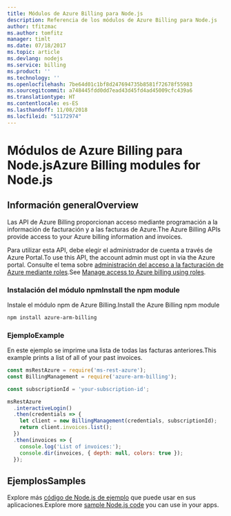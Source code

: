 ```yaml
---
title: Módulos de Azure Billing para Node.js
description: Referencia de los módulos de Azure Billing para Node.js
author: tfitzmac
ms.author: tomfitz
manager: timlt
ms.date: 07/18/2017
ms.topic: article
ms.devlang: nodejs
ms.service: billing
ms.product: ''
ms.technology: ''
ms.openlocfilehash: 7be64d01c1bf8d247694735b8581f72678f55983
ms.sourcegitcommit: a748445fdd0dd7ead43d45fd4ad45009cfc439a6
ms.translationtype: HT
ms.contentlocale: es-ES
ms.lasthandoff: 11/08/2018
ms.locfileid: "51172974"
---
```

# <a name="azure-billing-modules-for-nodejs"></a><span data-ttu-id="4c059-103">Módulos de Azure Billing para Node.js</span><span class="sxs-lookup"><span data-stu-id="4c059-103">Azure Billing modules for Node.js</span></span>

## <a name="overview"></a><span data-ttu-id="4c059-104">Información general</span><span class="sxs-lookup"><span data-stu-id="4c059-104">Overview</span></span>
<span data-ttu-id="4c059-105">Las API de Azure Billing proporcionan acceso mediante programación a la información de facturación y a las facturas de Azure.</span><span class="sxs-lookup"><span data-stu-id="4c059-105">The Azure Billing APIs provide access to your Azure billing information and invoices.</span></span>

<span data-ttu-id="4c059-106">Para utilizar esta API, debe elegir el administrador de cuenta a través de Azure Portal.</span><span class="sxs-lookup"><span data-stu-id="4c059-106">To use this API, the account admin must opt in via the Azure portal.</span></span> <span data-ttu-id="4c059-107">Consulte el tema sobre [administración del acceso a la facturación de Azure mediante roles](https://docs.microsoft.com/azure/billing/billing-manage-access).</span><span class="sxs-lookup"><span data-stu-id="4c059-107">See [Manage access to Azure billing using roles](https://docs.microsoft.com/azure/billing/billing-manage-access).</span></span>

### <a name="install-the-npm-module"></a><span data-ttu-id="4c059-108">Instalación del módulo npm</span><span class="sxs-lookup"><span data-stu-id="4c059-108">Install the npm module</span></span> 

<span data-ttu-id="4c059-109">Instale el módulo npm de Azure Billing.</span><span class="sxs-lookup"><span data-stu-id="4c059-109">Install the Azure Billing npm module</span></span> 

```bash
npm install azure-arm-billing
```
### <a name="example"></a><span data-ttu-id="4c059-110">Ejemplo</span><span class="sxs-lookup"><span data-stu-id="4c059-110">Example</span></span> 
 
<span data-ttu-id="4c059-111">En este ejemplo se imprime una lista de todas las facturas anteriores.</span><span class="sxs-lookup"><span data-stu-id="4c059-111">This example prints a list of all of your past invoices.</span></span>
 
```javascript 
const msRestAzure = require('ms-rest-azure');
const BillingManagement = require('azure-arm-billing');

const subscriptionId = 'your-subscription-id';

msRestAzure
  .interactiveLogin()
  .then(credentials => {
    let client = new BillingManagement(credentials, subscriptionId);
    return client.invoices.list();
  })
  .then(invoices => {
    console.log('List of invoices:');
    console.dir(invoices, { depth: null, colors: true });
  });
``` 


## <a name="samples"></a><span data-ttu-id="4c059-112">Ejemplos</span><span class="sxs-lookup"><span data-stu-id="4c059-112">Samples</span></span>

<span data-ttu-id="4c059-113">Explore más [código de Node.js de ejemplo](https://azure.microsoft.com/resources/samples/?platform=nodejs) que puede usar en sus aplicaciones.</span><span class="sxs-lookup"><span data-stu-id="4c059-113">Explore more [sample Node.js code](https://azure.microsoft.com/resources/samples/?platform=nodejs) you can use in your apps.</span></span>
